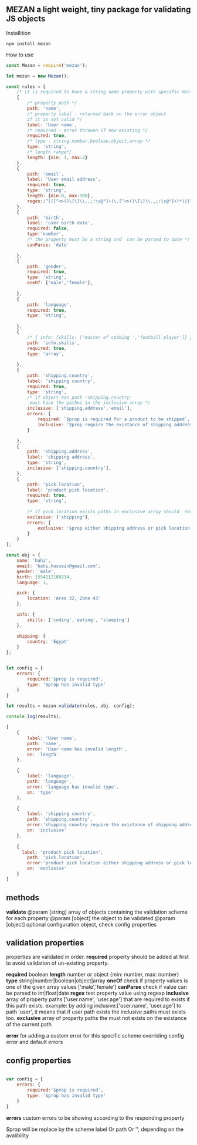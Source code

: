 ## MEZAN a light weight, tiny package for validating JS objects 


Installition 

```
npm install mezan
```

How to use 

```javascript 
const Mezan = require('mezan');

let mezan = new Mezan();

const rules = [
    /* it is required to have a string name property with specific min and max length */
    {
        /* property path */
        path: 'name',
        /* property label - returned back on the error object 
        if it is not valid */
        label: 'User name',
        /* required - error throwen if now existing */
        required: true,
        /* type - string,number,boolean,object,array */
        type: 'string',
        /* length range*/ 
        length: {min: 1, max:2}
    },
    {
        path: 'email',
        label: 'User email address',
        required: true,
        type: 'string',
        length: {min:8, max:100},
        regex:/^(([^<>()\[\]\\.,;:\s@"]+(\.[^<>()\[\]\\.,;:\s@"]+)*)|(".+"))@((\[[0-9]{1,3}\.[0-9]{1,3}\.[0-9]{1,3}\.[0-9]{1,3}\])|(([a-zA-Z\-0-9]+\.)+[a-zA-Z]{2,}))$/
    },
    {
        path: 'birth',
        label: 'user birth date',
        required: false,
        type:'number',
        /* the property must be a string and  can be parsed to date */
        canParse: 'date'

    },
    {
        path: 'gender',
        required: true,
        type: 'string',
        oneOf: ['male','female'],
        
    },
    {
        path: 'language',
        required: true,
        type: 'string',
        
    },
    {
        /* { info: {skills: ['master of cooking ','football player']} }*/
        path: 'info.skills',
        required: true,
        type: 'array',
        
    },
    {
        path: 'shipping.country',
        label: 'shipping country',
        required: true,
        type: 'string',
        /* if object has path 'shipping.country'
         must have the pathes in the inclusive array */
        inclusive: ['shipping.address','email'],
        errors: {
            required: `$prop is required for a product to be shipped`,
            inclusive: '$prop require the existance of shipping address and email'
        }

    },
    {
        path: 'shipping.address',
        label: 'shipping address',
        type: 'string',
        inclusive: ['shipping.country'],
    },
    {
        path: 'pick.location',
        label: 'product pick location',
        required: true,
        type: 'string',
        
        /* if pick.location exists paths in exclusive array should  not exists*/
        exclusive: ['shipping'],
        errors: {
            exclusive: '$prop either shipping address or pick location must be submitted'
        }
    }
];

const obj = {
    name: 'bahi',
    email: 'bahi.hussein@gmail.com',
    gender: 'male',
    birth: 1554112180214,
    language: 1,

    pick: {
        location: 'Area 32, Zone 43'
    },

    info: {
        skills: ['coding','eating', 'sleeping']
    },

    shipping: {
        country: 'Egypt'
    }
};


let config = {
    errors: {
        required:'$prop is required',
        type: '$prop has invalid type'
    }
}

let results = mezan.validate(rules, obj, config);

console.log(results);
```
```javascript 
[ 
    { 
        label: 'User name',
        path: 'name',
        error: 'User name has invalid length',
        on: 'length' 
    },

    { 
        label: 'language',
        path: 'language',
        error: 'language has invalid type',
        on: 'type' 
    },

    { 
        label: 'shipping country',
        path: 'shipping.country',
        error:'shipping country require the existance of shipping address and email',
        on: 'inclusive' 
    },
    
    { 
      label: 'product pick location',
        path: 'pick.location',
        error:'product pick location either shipping address or pick location must be submitted',
        on: 'exclusive' 
    } 
]

```


## methods 
**validate**
@param [string] array of objects containing the validation scheme for each property 
@param [object] the object to be validated
@param [object] optional configuration object, check config properties 

## validation properties 
properties are validated in order. **required** property should be added at first to avoid validation of un-existing property.

**required** boolean
**length** number or object {min: number, max: number}
**type** string|number|boolean|object|array
**oneOf** check if property values is one of the given array values ['male','female']
**canParse** check if value can be parsed to int|float|date
**regex** test property value using regexp
**inclusive** array of property paths ['user.name', 'user.age'] that are required to exists if this path exists. example: by adding inclusive:['user.name', 'user.age'] to path 'user', it means that if user path exists the inclusive paths must exists too. 
**exclusive** array of property paths the must not exists on the existance of the current path 

**error** for adding a custom error for this specific scheme overriding config error and default errors

## config properties 

```javascript

var config = {
    errors: {
        required:'$prop is required',
        type: '$prop has invalid type'
    }
}

```
**errors** custom errors to be showing according to the responding property 

$prop will be replace by the scheme label Or path Or '', depending on the avalibility 

